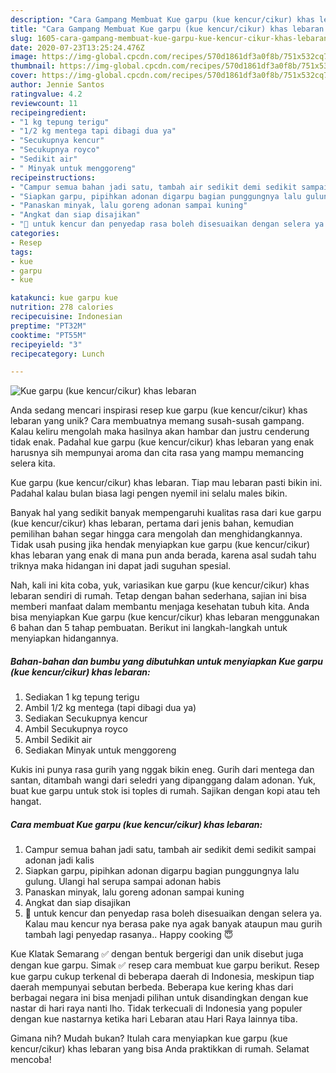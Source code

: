 ```yaml
---
description: "Cara Gampang Membuat Kue garpu (kue kencur/cikur) khas lebaran Anti Gagal"
title: "Cara Gampang Membuat Kue garpu (kue kencur/cikur) khas lebaran Anti Gagal"
slug: 1605-cara-gampang-membuat-kue-garpu-kue-kencur-cikur-khas-lebaran-anti-gagal
date: 2020-07-23T13:25:24.476Z
image: https://img-global.cpcdn.com/recipes/570d1861df3a0f8b/751x532cq70/kue-garpu-kue-kencurcikur-khas-lebaran-foto-resep-utama.jpg
thumbnail: https://img-global.cpcdn.com/recipes/570d1861df3a0f8b/751x532cq70/kue-garpu-kue-kencurcikur-khas-lebaran-foto-resep-utama.jpg
cover: https://img-global.cpcdn.com/recipes/570d1861df3a0f8b/751x532cq70/kue-garpu-kue-kencurcikur-khas-lebaran-foto-resep-utama.jpg
author: Jennie Santos
ratingvalue: 4.2
reviewcount: 11
recipeingredient:
- "1 kg tepung terigu"
- "1/2 kg mentega tapi dibagi dua ya"
- "Secukupnya kencur"
- "Secukupnya royco"
- "Sedikit air"
- " Minyak untuk menggoreng"
recipeinstructions:
- "Campur semua bahan jadi satu, tambah air sedikit demi sedikit sampai adonan jadi kalis"
- "Siapkan garpu, pipihkan adonan digarpu bagian punggungnya lalu gulung. Ulangi hal serupa sampai adonan habis"
- "Panaskan minyak, lalu goreng adonan sampai kuning"
- "Angkat dan siap disajikan"
- "📑 untuk kencur dan penyedap rasa boleh disesuaikan dengan selera ya. Kalau mau kencur nya berasa pake nya agak banyak ataupun mau gurih tambah lagi penyedap rasanya.. Happy cooking 😇"
categories:
- Resep
tags:
- kue
- garpu
- kue

katakunci: kue garpu kue 
nutrition: 278 calories
recipecuisine: Indonesian
preptime: "PT32M"
cooktime: "PT55M"
recipeyield: "3"
recipecategory: Lunch

---
```



![Kue garpu (kue kencur/cikur) khas lebaran](https://img-global.cpcdn.com/recipes/570d1861df3a0f8b/751x532cq70/kue-garpu-kue-kencurcikur-khas-lebaran-foto-resep-utama.jpg)

Anda sedang mencari inspirasi resep kue garpu (kue kencur/cikur) khas lebaran yang unik? Cara membuatnya memang susah-susah gampang. Kalau keliru mengolah maka hasilnya akan hambar dan justru cenderung tidak enak. Padahal kue garpu (kue kencur/cikur) khas lebaran yang enak harusnya sih mempunyai aroma dan cita rasa yang mampu memancing selera kita.

Kue garpu (kue kencur/cikur) khas lebaran. Tiap mau lebaran pasti bikin ini. Padahal kalau bulan biasa lagi pengen nyemil ini selalu males bikin.

Banyak hal yang sedikit banyak mempengaruhi kualitas rasa dari kue garpu (kue kencur/cikur) khas lebaran, pertama dari jenis bahan, kemudian pemilihan bahan segar hingga cara mengolah dan menghidangkannya. Tidak usah pusing jika hendak menyiapkan kue garpu (kue kencur/cikur) khas lebaran yang enak di mana pun anda berada, karena asal sudah tahu triknya maka hidangan ini dapat jadi suguhan spesial.


Nah, kali ini kita coba, yuk, variasikan kue garpu (kue kencur/cikur) khas lebaran sendiri di rumah. Tetap dengan bahan sederhana, sajian ini bisa memberi manfaat dalam membantu menjaga kesehatan tubuh kita. Anda bisa menyiapkan Kue garpu (kue kencur/cikur) khas lebaran menggunakan 6 bahan dan 5 tahap pembuatan. Berikut ini langkah-langkah untuk menyiapkan hidangannya.

<!--inarticleads1-->

##### Bahan-bahan dan bumbu yang dibutuhkan untuk menyiapkan Kue garpu (kue kencur/cikur) khas lebaran:

1. Sediakan 1 kg tepung terigu
1. Ambil 1/2 kg mentega (tapi dibagi dua ya)
1. Sediakan Secukupnya kencur
1. Ambil Secukupnya royco
1. Ambil Sedikit air
1. Sediakan  Minyak untuk menggoreng


Kukis ini punya rasa gurih yang nggak bikin eneg. Gurih dari mentega dan santan, ditambah wangi dari seledri yang dipanggang dalam adonan. Yuk, buat kue garpu untuk stok isi toples di rumah. Sajikan dengan kopi atau teh hangat. 

<!--inarticleads2-->

##### Cara membuat Kue garpu (kue kencur/cikur) khas lebaran:

1. Campur semua bahan jadi satu, tambah air sedikit demi sedikit sampai adonan jadi kalis
1. Siapkan garpu, pipihkan adonan digarpu bagian punggungnya lalu gulung. Ulangi hal serupa sampai adonan habis
1. Panaskan minyak, lalu goreng adonan sampai kuning
1. Angkat dan siap disajikan
1. 📑 untuk kencur dan penyedap rasa boleh disesuaikan dengan selera ya. Kalau mau kencur nya berasa pake nya agak banyak ataupun mau gurih tambah lagi penyedap rasanya.. Happy cooking 😇


Kue Klatak Semarang ✅ dengan bentuk bergerigi dan unik disebut juga dengan kue garpu. Simak ✅ resep cara membuat kue garpu berikut. Resep kue garpu cukup terkenal di beberapa daerah di Indonesia, meskipun tiap daerah mempunyai sebutan berbeda. Beberapa kue kering khas dari berbagai negara ini bisa menjadi pilihan untuk disandingkan dengan kue nastar di hari raya nanti lho. Tidak terkecuali di Indonesia yang populer dengan kue nastarnya ketika hari Lebaran atau Hari Raya lainnya tiba. 

Gimana nih? Mudah bukan? Itulah cara menyiapkan kue garpu (kue kencur/cikur) khas lebaran yang bisa Anda praktikkan di rumah. Selamat mencoba!
